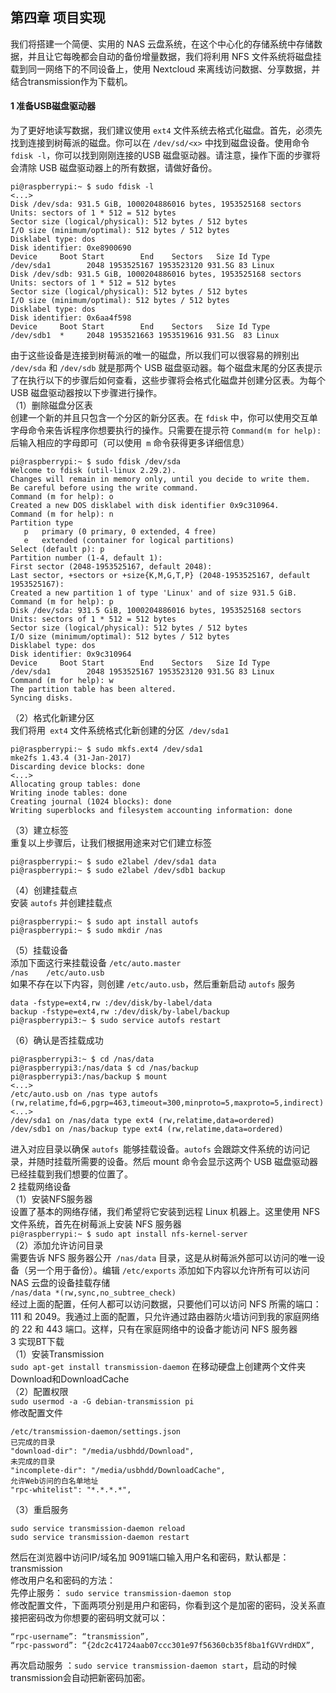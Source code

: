 ## 第四章 项目实现 
我们将搭建一个简便、实用的 NAS 云盘系统，在这个中心化的存储系统中存储数据，并且让它每晚都会自动的备份增量数据，我们将利用 NFS 文件系统将磁盘挂载到同一网络下的不同设备上，使用 Nextcloud 来离线访问数据、分享数据，并结合transmission作为下载机。 
#### 1 准备USB磁盘驱动器 
为了更好地读写数据，我们建议使用 `ext4` 文件系统去格式化磁盘。首先，必须先找到连接到树莓派的磁盘。你可以在 `/dev/sd/<x>` 中找到磁盘设备。使用命令 `fdisk -l`，你可以找到刚刚连接的USB 磁盘驱动器。请注意，操作下面的步骤将会清除 USB 磁盘驱动器上的所有数据，请做好备份。
```
pi@raspberrypi:~ $ sudo fdisk -l
<...>
Disk /dev/sda: 931.5 GiB, 1000204886016 bytes, 1953525168 sectors
Units: sectors of 1 * 512 = 512 bytes
Sector size (logical/physical): 512 bytes / 512 bytes
I/O size (minimum/optimal): 512 bytes / 512 bytes
Disklabel type: dos
Disk identifier: 0xe8900690
Device     Boot Start        End    Sectors   Size Id Type
/dev/sda1        2048 1953525167 1953523120 931.5G 83 Linux
Disk /dev/sdb: 931.5 GiB, 1000204886016 bytes, 1953525168 sectors
Units: sectors of 1 * 512 = 512 bytes
Sector size (logical/physical): 512 bytes / 512 bytes
I/O size (minimum/optimal): 512 bytes / 512 bytes
Disklabel type: dos
Disk identifier: 0x6aa4f598
Device     Boot Start        End    Sectors   Size Id Type
/dev/sdb1  *     2048 1953521663 1953519616 931.5G  83 Linux
``` 
由于这些设备是连接到树莓派的唯一的磁盘，所以我们可以很容易的辨别出` /dev/sda` 和 `/dev/sdb` 就是那两个 USB 磁盘驱动器。每个磁盘末尾的分区表提示了在执行以下的步骤后如何查看，这些步骤将会格式化磁盘并创建分区表。为每个 USB 磁盘驱动器按以下步骤进行操作。  
（1）删除磁盘分区表   
创建一个新的并且只包含一个分区的新分区表。在 `fdisk` 中，你可以使用交互单字母命令来告诉程序你想要执行的操作。只需要在提示符 `Command(m for help):` 后输入相应的字母即可（可以使用` m` 命令获得更多详细信息）
```
pi@raspberrypi:~ $ sudo fdisk /dev/sda
Welcome to fdisk (util-linux 2.29.2).
Changes will remain in memory only, until you decide to write them.
Be careful before using the write command.
Command (m for help): o
Created a new DOS disklabel with disk identifier 0x9c310964.
Command (m for help): n
Partition type
   p   primary (0 primary, 0 extended, 4 free)
   e   extended (container for logical partitions)
Select (default p): p
Partition number (1-4, default 1):
First sector (2048-1953525167, default 2048):
Last sector, +sectors or +size{K,M,G,T,P} (2048-1953525167, default 1953525167):
Created a new partition 1 of type 'Linux' and of size 931.5 GiB.
Command (m for help): p
Disk /dev/sda: 931.5 GiB, 1000204886016 bytes, 1953525168 sectors
Units: sectors of 1 * 512 = 512 bytes
Sector size (logical/physical): 512 bytes / 512 bytes
I/O size (minimum/optimal): 512 bytes / 512 bytes
Disklabel type: dos
Disk identifier: 0x9c310964
Device     Boot Start        End    Sectors   Size Id Type
/dev/sda1        2048 1953525167 1953523120 931.5G 83 Linux
Command (m for help): w
The partition table has been altered.
Syncing disks.
 ```
（2）格式化新建分区  
我们将用` ext4` 文件系统格式化新创建的分区` /dev/sda1` 
```
pi@raspberrypi:~ $ sudo mkfs.ext4 /dev/sda1  
mke2fs 1.43.4 (31-Jan-2017)  
Discarding device blocks: done  
<...>  
Allocating group tables: done  
Writing inode tables: done  
Creating journal (1024 blocks): done  
Writing superblocks and filesystem accounting information: done
```
（3）建立标签   
重复以上步骤后，让我们根据用途来对它们建立标签   
```
pi@raspberrypi:~ $ sudo e2label /dev/sda1 data  
pi@raspberrypi:~ $ sudo e2label /dev/sdb1 backup 
```
（4）创建挂载点   
安装 `autofs` 并创建挂载点   
```
pi@raspberrypi:~ $ sudo apt install autofs  
pi@raspberrypi:~ $ sudo mkdir /nas
```
（5）挂载设备   
添加下面这行来挂载设备 `/etc/auto.master `   
`/nas    /etc/auto.usb`   
如果不存在以下内容，则创建 `/etc/auto.usb`，然后重新启动 `autofs` 服务  
```
data -fstype=ext4,rw :/dev/disk/by-label/data   
backup -fstype=ext4,rw :/dev/disk/by-label/backup   
pi@raspberrypi3:~ $ sudo service autofs restart   
```
（6）确认是否挂载成功   
```
pi@raspberrypi3:~ $ cd /nas/data  
pi@raspberrypi3:/nas/data $ cd /nas/backup  
pi@raspberrypi3:/nas/backup $ mount  
<...>  
/etc/auto.usb on /nas type autofs   (rw,relatime,fd=6,pgrp=463,timeout=300,minproto=5,maxproto=5,indirect)  
<...>  
/dev/sda1 on /nas/data type ext4 (rw,relatime,data=ordered)  
/dev/sdb1 on /nas/backup type ext4 (rw,relatime,data=ordered)
```
进入对应目录以确保 `autofs `能够挂载设备。`autofs` 会跟踪文件系统的访问记录，并随时挂载所需要的设备。然后 mount 命令会显示这两个 USB 磁盘驱动器已经挂载到我们想要的位置了。   
2 挂载网络设备    
（1）安装NFS服务器    
设置了基本的网络存储，我们希望将它安装到远程 Linux 机器上。这里使用 NFS 文件系统，首先在树莓派上安装 NFS 服务器   
`pi@raspberrypi:~ $ sudo apt install nfs-kernel-server`  
（2）添加允许访问目录   
需要告诉 NFS 服务器公开` /nas/data` 目录，这是从树莓派外部可以访问的唯一设备（另一个用于备份）。编辑 `/etc/exports` 添加如下内容以允许所有可以访问 NAS 云盘的设备挂载存储   
`/nas/data *(rw,sync,no_subtree_check)`   
经过上面的配置，任何人都可以访问数据，只要他们可以访问 NFS 所需的端口：111 和 2049。我通过上面的配置，只允许通过路由器防火墙访问到我的家庭网络的 22 和 443 端口。这样，只有在家庭网络中的设备才能访问 NFS 服务器   
3 实现BT下载   
（1）安装Transmission   
`sudo apt-get install transmission-daemon`
在移动硬盘上创建两个文件夹Download和DownloadCache   
（2）配置权限   
`sudo usermod -a -G debian-transmission pi`  
修改配置文件  
```
/etc/transmission-daemon/settings.json  
已完成的目录  
"download-dir": "/media/usbhdd/Download",  
未完成的目录  
"incomplete-dir": "/media/usbhdd/DownloadCache",  
允许Web访问的白名单地址  
"rpc-whitelist": "*.*.*.*",
```
（3）重启服务 
```
sudo service transmission-daemon reload  
sudo service transmission-daemon restart
```
然后在浏览器中访问IP/域名加 9091端口输入用户名和密码，默认都是：transmission   
修改用户名和密码的方法：   
先停止服务： `sudo service transmission-daemon stop`  
修改配置文件，下面两项分别是用户和密码，你看到这个是加密的密码，没关系直接把密码改为你想要的密码明文就可以：
```
“rpc-username”: “transmission”,  
“rpc-password”: “{2dc2c41724aab07ccc301e97f56360cb35f8ba1fGVVrdHDX”, 
```
再次启动服务 ：`sudo service transmission-daemon start`，启动的时候transmission会自动把新密码加密。  
